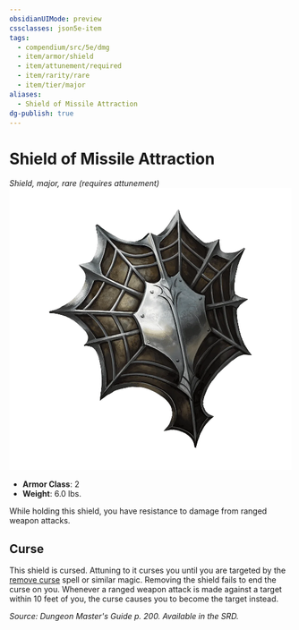```yaml
---
obsidianUIMode: preview
cssclasses: json5e-item
tags:
  - compendium/src/5e/dmg
  - item/armor/shield
  - item/attunement/required
  - item/rarity/rare
  - item/tier/major
aliases:
  - Shield of Missile Attraction
dg-publish: true
---
```

# Shield of Missile Attraction
*Shield, major, rare (requires attunement)*  
![](https://raw.githubusercontent.com/5etools-mirror-2/5etools-img/main/items/DMG/Shield%20of%20Missile%20Attraction.webp#right)  

- **Armor Class**: 2
- **Weight**: 6.0 lbs.

While holding this shield, you have resistance to damage from ranged weapon attacks.

## Curse

This shield is cursed. Attuning to it curses you until you are targeted by the [remove curse](/Admin/CLI/spells/remove-curse.md) spell or similar magic. Removing the shield fails to end the curse on you. Whenever a ranged weapon attack is made against a target within 10 feet of you, the curse causes you to become the target instead.

*Source: Dungeon Master's Guide p. 200. Available in the SRD.*